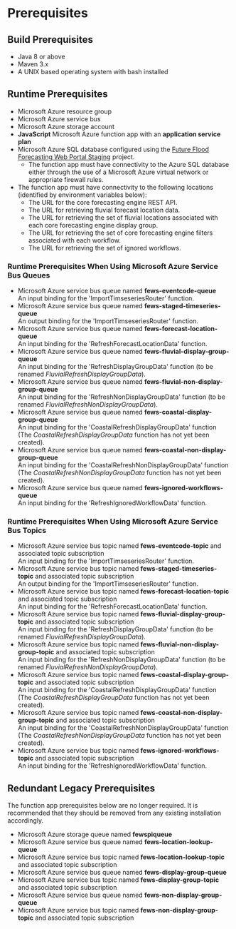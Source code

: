
# Prerequisites

## Build Prerequisites

* Java 8 or above
* Maven 3.x
* A UNIX based operating system with bash installed

## Runtime Prerequisites

* Microsoft Azure resource group
* Microsoft Azure service bus
* Microsoft Azure storage account
* **JavaScript** Microsoft Azure function app with an **application service plan**
* Microsoft Azure SQL database configured using the [Future Flood Forecasting Web Portal Staging](https://github.com/DEFRA/future-flood-forecasting-web-portal-staging) project.
  * The function app must have connectivity to the Azure SQL database either through the use of a Microsoft Azure virtual network or
    appropriate firewall rules.
* The function app must have connectivity to the following locations (identified by environment variables below):
  * The URL for the core forecasting engine REST API.
  * The URL for retrieving fluvial forecast location data.
  * The URL for retrieving the set of fluvial locations associated with each core forecasting engine display group.
  * The URL for retrieving the set of core forecasting engine filters associated with each workflow.
  * The URL for retrieving the set of ignored workflows.

### Runtime Prerequisites When Using Microsoft Azure Service Bus Queues

* Microsoft Azure service bus queue named **fews-eventcode-queue**  
An input binding for the 'ImportTimseseriesRouter' function.
* Microsoft Azure service bus queue named **fews-staged-timeseries-queue**  
An output binding for the 'ImportTimseseriesRouter' function.
* Microsoft Azure service bus queue named **fews-forecast-location-queue**  
An input binding for the 'RefreshForecastLocationData' function.
* Microsoft Azure service bus queue named **fews-fluvial-display-group-queue**  
An input binding for the 'RefreshDisplayGroupData' function (to be renamed *FluvialRefreshDisplayGroupData*).
* Microsoft Azure service bus queue named **fews-fluvial-non-display-group-queue**  
An input binding for the 'RefreshNonDisplayGroupData' function (to be renamed *FluvialRefreshNonDisplayGroupData*).
* Microsoft Azure service bus queue named **fews-coastal-display-group-queue**  
An input binding for the 'CoastalRefreshDisplayGroupData' function (The *CoastalRefreshDisplayGroupData* function has not yet been created).
* Microsoft Azure service bus queue named **fews-coastal-non-display-group-queue**  
An input binding for the 'CoastalRefreshNonDisplayGroupData' function (The *CoastalRefreshNonDisplayGroupData* function has not yet been created).
* Microsoft Azure service bus queue named **fews-ignored-workflows-queue**  
An input binding for the 'RefreshIgnoredWorkflowData' function.

### Runtime Prerequisites When Using Microsoft Azure Service Bus Topics

* Microsoft Azure service bus topic named **fews-eventcode-topic** and associated topic subscription  
An input binding for the 'ImportTimseseriesRouter' function.
* Microsoft Azure service bus topic named **fews-staged-timeseries-topic** and associated topic subscription  
An output binding for the 'ImportTimseseriesRouter' function.
* Microsoft Azure service bus topic named **fews-forecast-location-topic** and associated topic subscription  
An input binding for the 'RefreshForecastLocationData' function.
* Microsoft Azure service bus topic named **fews-fluvial-display-group-topic** and associated topic subscription  
An input binding for the 'RefreshDisplayGroupData' function (to be renamed *FluvialRefreshDisplayGroupData*).
* Microsoft Azure service bus topic named **fews-fluvial-non-display-group-topic** and associated topic subscription  
An input binding for the 'RefreshNonDisplayGroupData' function (to be renamed *FluvialRefreshNonDisplayGroupData*).  
* Microsoft Azure service bus topic named **fews-coastal-display-group-topic** and associated topic subscription  
An input binding for the 'CoastalRefreshDisplayGroupData' function (The *CoastalRefreshDisplayGroupData* function has not yet been created).
* Microsoft Azure service bus topic named **fews-coastal-non-display-group-topic** and associated topic subscription  
An input binding for the 'CoastalRefreshNonDisplayGroupData' function (The *CoastalRefreshNonDisplayGroupData* function has not yet been created).
* Microsoft Azure service bus topic named **fews-ignored-workflows-topic** and associated topic subscription  
An input binding for the 'RefreshIgnoredWorkflowData' function.

## Redundant Legacy Prerequisites

The function app prerequisites below are no longer required. It is recommended that they should be removed from any existing installation
accordingly.

* Microsoft Azure storage queue named **fewspiqueue**
* Microsoft Azure service bus queue named **fews-location-lookup-queue**
* Microsoft Azure service bus topic named **fews-location-lookup-topic** and associated topic subscription
* Microsoft Azure service bus queue named **fews-display-group-queue**
* Microsoft Azure service bus topic named **fews-display-group-topic** and associated topic subscription
* Microsoft Azure service bus queue named **fews-non-display-group-queue**
* Microsoft Azure service bus topic named **fews-non-display-group-topic** and associated topic subscription
